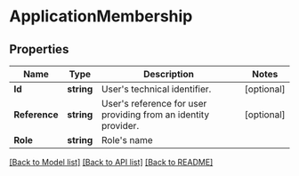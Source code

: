 # ApplicationMembership

## Properties

Name | Type | Description | Notes
------------ | ------------- | ------------- | -------------
**Id** | **string** | User&#39;s technical identifier. | [optional] 
**Reference** | **string** | User&#39;s reference for user providing from an identity provider. | [optional] 
**Role** | **string** | Role&#39;s name | 

[[Back to Model list]](../README.md#documentation-for-models) [[Back to API list]](../README.md#documentation-for-api-endpoints) [[Back to README]](../README.md)


